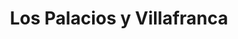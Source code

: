 ---
title: Los Palacios y Villafranca
url: /los-palacios-y-villafranca/
latitude: 37.168
longitude: -5.922
---